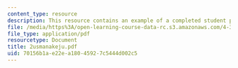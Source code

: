 ```yaml
---
content_type: resource
description: This resource contains an example of a completed student project.
file: /media/https%3A/open-learning-course-data-rc.s3.amazonaws.com/4-301-introduction-to-the-visual-arts-spring-2007/70156b1ae22ea18045927c5444d002c5_2usmanakeju.pdf
file_type: application/pdf
resourcetype: Document
title: 2usmanakeju.pdf
uid: 70156b1a-e22e-a180-4592-7c5444d002c5
---
```


